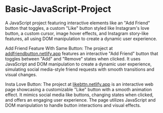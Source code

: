 # Basic-JavaScript-Project
A JavaScript project featuring interactive elements like an "Add Friend" button that toggles, a custom "Like" button styled like Instagram's love button, a custom cursor, image hover effects, and Instagram story-like features, all using DOM manipulation to create a dynamic user experience.


Add Friend Feature With Same Button:
The project at [addfriendbutton.netlify.app](https://addfriendbutton.netlify.app/) features an interactive "Add Friend" button that toggles between "Add" and "Remove" states when clicked. It uses JavaScript and DOM manipulation to create a dynamic user experience, simulating social media-style friend requests with smooth transitions and visual changes.

Insta Love Button:
The project at [likebttn.netlify.app](https://likebttn.netlify.app/) is an interactive web page showcasing a customizable "Like" button with a smooth animation effect. It mimics social media like buttons, changing states when clicked, and offers an engaging user experience. The page utilizes JavaScript and DOM manipulation to handle button interactions and visual effects.
